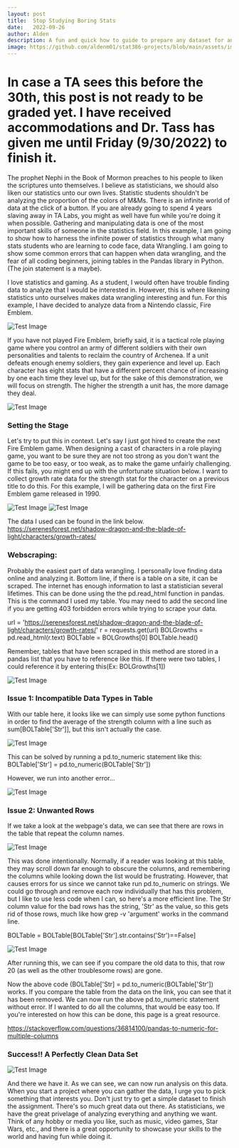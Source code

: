 ```yaml
---
layout: post
title:  Stop Studying Boring Stats
date:   2022-09-26
author: Alden
description: A fun and quick how to guide to prepare any dataset for analysis
image: https://github.com/aldenm01/stat386-projects/blob/main/assets/images/BlogCover.jpg
---
```

 
 # In case a TA sees this before the 30th, this post is not ready to be graded yet.  I have received accommodations and Dr. Tass has given me until Friday (9/30/2022) to finish it.
 
The prophet Nephi in the Book of Mormon preaches to his people to liken the scriptures unto themselves.  I believe as statisticians, we should also liken our statistics unto our own lives.  Statistic students shouldn't be analyzing the proportion of the colors of M&Ms.  There is an infinite world of data at the click of a button.  If you are already going to spend 4 years slaving away in TA Labs, you might as well have fun while you're doing it when possible.  Gathering and manipulating data is one of the most important skills of someone in the statistics field.  In this example, I am going to show how to harness the infinite power of statistics through what many stats students who are learning to code face, data Wrangling.  I am going to show some common errors that can happen when data wrangling, and the fear of all coding beginners, joining tables in the Pandas library in Python.  (The join statement is a maybe).

I love statistics and gaming.  As a student, I would often have trouble finding data to analyze that I would be interested in.  However, this is where likening statistics unto ourselves makes data wrangling interesting and fun.  For this example, I have decided to analyze data from a Nintendo classic, Fire Emblem.


![Test Image](https://github.com/aldenm01/stat386-projects/blob/main/assets/images/Fire_Emblem_Shadow_Dragon_Blade_of_Light_4.jpg)


If you have not played Fire Emblem, briefly said, it is a tactical role playing game where you control an army of different soldiers with their own personalities
and talents to reclaim the country of Archenea.  If a unit defeats enough enemy soldiers, they gain experience and level up.  Each character has eight stats that have a different percent chance of increasing by one each time they level up, but for the sake of this demonstration, we will focus on strength.  The higher the strength a unit has, the more damage they deal.


![Test Image](https://github.com/aldenm01/stat386-projects/blob/main/assets/images/Fire_Emblem_Battle.png)


### Setting the Stage

Let's try to put this in context.  Let's say I just got hired to create the next Fire Emblem game.  When designing
a cast of characters in a role playing game, you want to be sure they are not too strong as you don't want the game to be too easy, or too weak, as to make the game unfairly challenging.  If this fails, you might end up with the unfortunate situation below.  I want to collect growth rate data for the strength stat for the character on a previous title to do this.  For this example, I will be gathering data on the first Fire Emblem game released in 1990.


![Test Image](https://github.com/aldenm01/stat386-projects/blob/main/assets/images/Wendy.png)
![Test Image](https://github.com/aldenm01/stat386-projects/blob/main/assets/images/Percival.png)


The data I used can be found in the link below.
https://serenesforest.net/shadow-dragon-and-the-blade-of-light/characters/growth-rates/

### Webscraping:

Probably the easiest part of data wrangling.  I personally love finding data online and analyzing it.  Bottom line, if there is a table on a site, it can be scraped.  The internet has enough information to last a statistician several lifetimes.  This can be done using the the pd.read_html function in pandas.  This is the command I used my table.  You may need to add the second line if you are getting 403 forbidden errors while trying to scrape your data.

url = 'https://serenesforest.net/shadow-dragon-and-the-blade-of-light/characters/growth-rates/'
r = requests.get(url)
BOLGrowths = pd.read_html(r.text)
BOLTable = BOLGrowths[0]
BOLTable.head()

Remember, tables that have been scraped in this method are stored in a pandas list that you have to reference like this.  If there were two tables, I could reference it by entering this(Ex: BOLGrowths[1])


![Test Image](https://github.com/aldenm01/stat386-projects/blob/main/assets/images/Table_1.png)


### Issue 1: Incompatible Data Types in Table

With our table here, it looks like we can simply use some python functions in order  to find the average of the strength column with a line such as sum[BOLTable['Str']], but this isn't actually the case.


![Test Image](https://github.com/aldenm01/stat386-projects/blob/main/assets/images/Error_0.png)


This can be solved by running a pd.to_numeric statement like this:
BOLTable['Str'] = pd.to_numeric(BOLTable['Str'])

However, we run into another error...


![Test Image](https://github.com/aldenm01/stat386-projects/blob/main/assets/images/Error_2.png)


### Issue 2: Unwanted Rows

If we take a look at the webpage's data, we can see that there are rows in the table that repeat the column names.  


![Test Image](https://github.com/aldenm01/stat386-projects/blob/main/assets/images/Serenes.png)


This was done intentionally.  Normally, if a reader was looking at this table, they may scroll down far enough to obscure the columns, and remembering the columns while looking down the list would be frustrating.  However, that causes errors for us since we cannot take run pd.to_numeric on strings. We could go through and remove each row individually that has this problem, but I like to use less code when I can, so here's a more efficient line. The Str column value for the bad rows has the string, 'Str' as the value, so this gets rid of those rows, much like how grep -v 'argument' works in the command line.

BOLTable = BOLTable[BOLTable['Str'].str.contains('Str')==False] 


![Test Image](https://github.com/aldenm01/stat386-projects/blob/main/assets/images/Solution_1_Results.png)


After running this, we can see if you compare the old data to this, that row 20 (as well as the other troublesome rows) are gone.  

Now the above code (BOLTable['Str] = pd.to_numeric(BOLTable['Str']) works.  If you compare the table from the data on the link, you can see that it has been removed.  We can now run the above pd.to_numeric statement without error.  If I wanted to do all the columns, that would be easy too.  If you're interested on how this can be done, this page is a great resource.

https://stackoverflow.com/questions/36814100/pandas-to-numeric-for-multiple-columns

### Success!!  A Perfectly Clean Data Set


![Test Image](https://github.com/aldenm01/stat386-projects/blob/main/assets/images/New_Table.png)


And there we have it.  As we can see, we can now run analysis on this data.  When you start a project where you can gather the data, I urge you to pick something that interests you.  Don't just try to get a simple dataset to finish the assignment.  There's so much great data out there.  As statisticians, we have the great privelage of analyzing everything and anything we want.  Think of any hobby or media you like, such as music, video games, Star Wars, etc., and there is a great opportunity to  showcase your skills to the world and having fun while doing it. 
